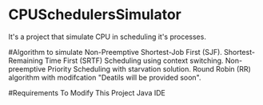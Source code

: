 # CPUSchedulersSimulator
It's a project that simulate CPU in scheduling it's processes.

#Algorithm to simulate
Non-Preemptive Shortest-Job First (SJF).
Shortest- Remaining Time First (SRTF) Scheduling using context switching.
Non-preemptive Priority Scheduling with starvation solution.
Round Robin (RR) algorithm with modifcation "Deatils will be provided soon".

#Requirements To Modify This Project
Java IDE
